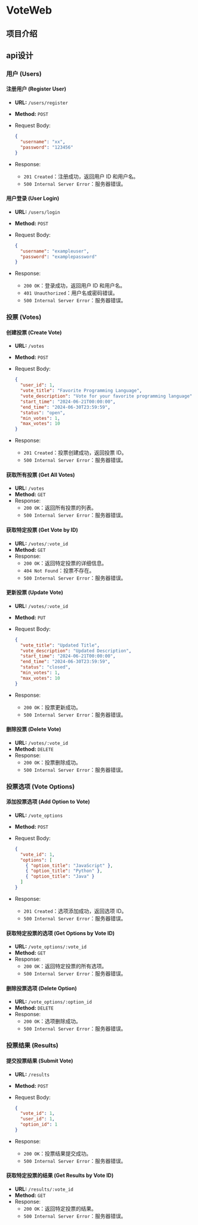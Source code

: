 # VoteWeb

## 项目介绍

## api设计

### 用户 (Users)

#### 注册用户 (Register User)

- **URL:** `/users/register`

- **Method:** `POST`

- Request Body:

  ```json
  {
    "username": "xx",
    "password": "123456"
  }
  ```

- Response:

  - `201 Created`：注册成功，返回用户 ID 和用户名。
  - `500 Internal Server Error`：服务器错误。

#### 用户登录 (User Login)

- **URL:** `/users/login`

- **Method:** `POST`

- Request Body:

  ```json
  {
    "username": "exampleuser",
    "password": "examplepassword"
  }
  ```

- Response:

  - `200 OK`：登录成功，返回用户 ID 和用户名。
  - `401 Unauthorized`：用户名或密码错误。
  - `500 Internal Server Error`：服务器错误。

### 投票 (Votes)

#### 创建投票 (Create Vote)

- **URL:** `/votes`

- **Method:** `POST`

- Request Body:

  ```json
  {
    "user_id": 1,
    "vote_title": "Favorite Programming Language",
    "vote_description": "Vote for your favorite programming language",
    "start_time": "2024-06-21T00:00:00",
    "end_time": "2024-06-30T23:59:59",
    "status": "open",
    "min_votes": 1,
    "max_votes": 10
  }
  ```

- Response:

  - `201 Created`：投票创建成功，返回投票 ID。
  - `500 Internal Server Error`：服务器错误。

#### 获取所有投票 (Get All Votes)

- **URL:** `/votes`
- **Method:** `GET`
- Response:
  - `200 OK`：返回所有投票的列表。
  - `500 Internal Server Error`：服务器错误。

#### 获取特定投票 (Get Vote by ID)

- **URL:** `/votes/:vote_id`
- **Method:** `GET`
- Response:
  - `200 OK`：返回特定投票的详细信息。
  - `404 Not Found`：投票不存在。
  - `500 Internal Server Error`：服务器错误。

#### 更新投票 (Update Vote)

- **URL:** `/votes/:vote_id`

- **Method:** `PUT`

- Request Body:

  ```json
  {
    "vote_title": "Updated Title",
    "vote_description": "Updated Description",
    "start_time": "2024-06-21T00:00:00",
    "end_time": "2024-06-30T23:59:59",
    "status": "closed",
    "min_votes": 1,
    "max_votes": 10
  }
  ```

- Response:

  - `200 OK`：投票更新成功。
  - `500 Internal Server Error`：服务器错误。

#### 删除投票 (Delete Vote)

- **URL:** `/votes/:vote_id`
- **Method:** `DELETE`
- Response:
  - `200 OK`：投票删除成功。
  - `500 Internal Server Error`：服务器错误。

### 投票选项 (Vote Options)

#### 添加投票选项 (Add Option to Vote)

- **URL:** `/vote_options`

- **Method:** `POST`

- Request Body:

  ```json
  {
    "vote_id": 1,
    "options": [
      { "option_title": "JavaScript" },
      { "option_title": "Python" },
      { "option_title": "Java" }
    ]
  }
  ```

- Response:

  - `201 Created`：选项添加成功，返回选项 ID。
  - `500 Internal Server Error`：服务器错误。

#### 获取特定投票的选项 (Get Options by Vote ID)

- **URL:** `/vote_options/:vote_id`
- **Method:** `GET`
- Response:
  - `200 OK`：返回特定投票的所有选项。
  - `500 Internal Server Error`：服务器错误。

#### 删除投票选项 (Delete Option)

- **URL:** `/vote_options/:option_id`
- **Method:** `DELETE`
- Response:
  - `200 OK`：选项删除成功。
  - `500 Internal Server Error`：服务器错误。

### 投票结果 (Results)

#### 提交投票结果 (Submit Vote)

- **URL:** `/results`

- **Method:** `POST`

- Request Body:

  ```json
  {
    "vote_id": 1,
    "user_id": 1,
    "option_id": 1
  }
  ```

- Response:

  - `200 OK`：投票结果提交成功。
  - `500 Internal Server Error`：服务器错误。

#### 获取特定投票的结果 (Get Results by Vote ID)

- **URL:** `/results/:vote_id`
- **Method:** `GET`
- Response:
  - `200 OK`：返回特定投票的结果。
  - `500 Internal Server Error`：服务器错误。